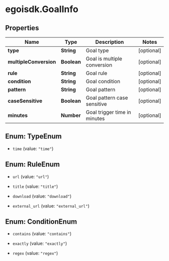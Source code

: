 # egoisdk.GoalInfo

## Properties

Name | Type | Description | Notes
------------ | ------------- | ------------- | -------------
**type** | **String** | Goal type | [optional] 
**multipleConversion** | **Boolean** | Goal is multiple conversion | [optional] 
**rule** | **String** | Goal rule | [optional] 
**condition** | **String** | Goal condition | [optional] 
**pattern** | **String** | Goal pattern | [optional] 
**caseSensitive** | **Boolean** | Goal pattern case sensitive | [optional] 
**minutes** | **Number** | Goal trigger time in minutes | [optional] 



## Enum: TypeEnum


* `time` (value: `"time"`)





## Enum: RuleEnum


* `url` (value: `"url"`)

* `title` (value: `"title"`)

* `download` (value: `"download"`)

* `external_url` (value: `"external_url"`)





## Enum: ConditionEnum


* `contains` (value: `"contains"`)

* `exactly` (value: `"exactly"`)

* `regex` (value: `"regex"`)




